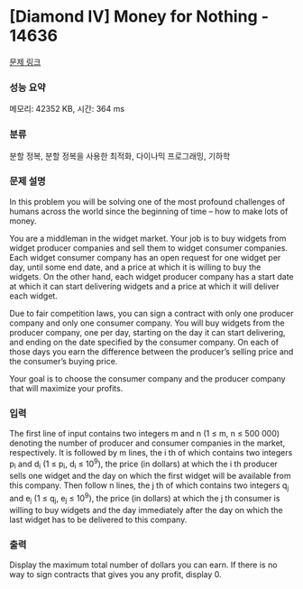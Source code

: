 # [Diamond IV] Money for Nothing - 14636 

[문제 링크](https://www.acmicpc.net/problem/14636) 

### 성능 요약

메모리: 42352 KB, 시간: 364 ms

### 분류

분할 정복, 분할 정복을 사용한 최적화, 다이나믹 프로그래밍, 기하학

### 문제 설명

<p>In this problem you will be solving one of the most profound challenges of humans across the world since the beginning of time – how to make lots of money.</p>

<p>You are a middleman in the widget market. Your job is to buy widgets from widget producer companies and sell them to widget consumer companies. Each widget consumer company has an open request for one widget per day, until some end date, and a price at which it is willing to buy the widgets. On the other hand, each widget producer company has a start date at which it can start delivering widgets and a price at which it will deliver each widget.</p>

<p>Due to fair competition laws, you can sign a contract with only one producer company and only one consumer company. You will buy widgets from the producer company, one per day, starting on the day it can start delivering, and ending on the date specified by the consumer company. On each of those days you earn the difference between the producer’s selling price and the consumer’s buying price.</p>

<p>Your goal is to choose the consumer company and the producer company that will maximize your profits.</p>

### 입력 

 <p>The first line of input contains two integers m and n (1 ≤ m, n ≤ 500 000) denoting the number of producer and consumer companies in the market, respectively. It is followed by m lines, the i th of which contains two integers p<sub>i</sub> and d<sub>i</sub> (1 ≤ p<sub>i</sub>, d<sub>i</sub> ≤ 10<sup>9</sup>), the price (in dollars) at which the i th producer sells one widget and the day on which the first widget will be available from this company. Then follow n lines, the j th of which contains two integers q<sub>j</sub> and e<sub>j</sub> (1 ≤ q<sub>j</sub>, e<sub>j</sub> ≤ 10<sup>9</sup>), the price (in dollars) at which the j th consumer is willing to buy widgets and the day immediately after the day on which the last widget has to be delivered to this company.</p>

### 출력 

 <p>Display the maximum total number of dollars you can earn. If there is no way to sign contracts that gives you any profit, display 0.</p>

